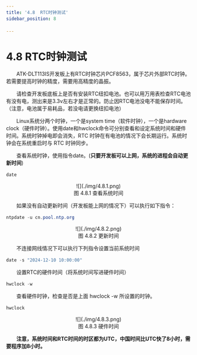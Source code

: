 ```yaml
---
title: '4.8  RTC时钟测试'
sidebar_position: 8

---
```


# 4.8  RTC时钟测试

&emsp;&emsp;ATK-DLT113IS开发板上有RTC时钟芯片PCF8563，属于芯片外部RTC时钟。若需要提高时钟的精度，需要用高精度的晶振。

&emsp;&emsp;请检查开发板底板上是否有安装RTC纽扣电池。也可以用万用表检查RTC电池有没有电，测出来是3.3v左右才是正常的。防止因RTC电池没电不能保存时间。（注意，电池属于易耗品，若没电请更换纽扣电池）

&emsp;&emsp;Linux系统分两个时钟，一个是system time（软件时钟），一个是hardware clock（硬件时钟）。使用date和hwclock命令可分别查看和设定系统时间和硬件时间。系统时钟掉电即会消失，RTC 时钟在有电池的情况下会长期运行。系统时钟会在系统重启时与 RTC 时钟同步。

&emsp;&emsp;查看系统时钟，使用指令date。(**只要开发板可以上网，系统的进程会自动更新时间**)

```c#
date
```

<center>
![](./img/4.8.1.png)<br />
图 4.8.1 查看系统时间
</center>

&emsp;&emsp;如果没有自动更新时间（开发板能上网的情况下）可以执行如下指令：

```c#
ntpdate -u cn.pool.ntp.org
```

<center>
![](./img/4.8.2.png)<br />
图 4.8.2 更新时间
</center>

&emsp;&emsp;不连接网线情况下可以执行下列指令设置当前系统时间

```c#
date -s "2024-12-10 10:00:00" 
```

&emsp;&emsp;设置RTC的硬件时间（将系统时间写进硬件时间）

```c#
hwclock -w
```

&emsp;&emsp;查看硬件时钟，检查是否是上面 hwclock -w 所设置的时钟。 

```c#
hwclock
```

<center>
![](./img/4.8.3.png)<br />
图 4.8.3 硬件时间
</center>

&emsp;&emsp;**注意，系统时间和RTC时间的时区都为UTC，中国时间比UTC快了8小时，需要程序加8小时。**






